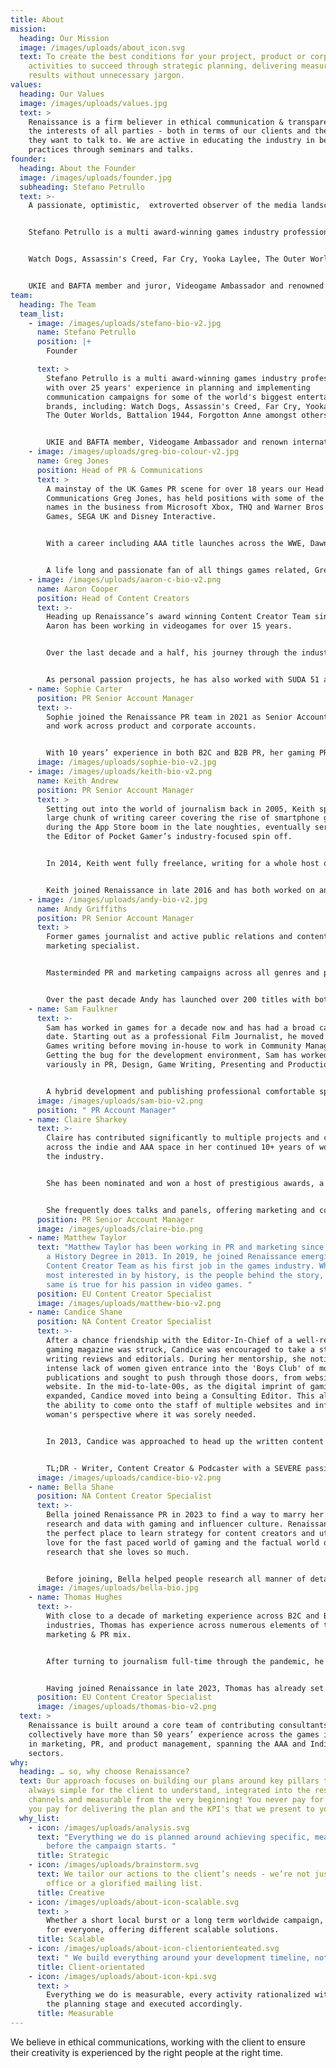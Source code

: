 ```yaml
---
title: About
mission:
  heading: Our Mission
  image: /images/uploads/about_icon.svg
  text: To create the best conditions for your project, product or corporate
    activities to succeed through strategic planning, delivering measurable
    results without unnecessary jargon.
values:
  heading: Our Values
  image: /images/uploads/values.jpg
  text: >
    Renaissance is a firm believer in ethical communication & transparency in
    the interests of all parties - both in terms of our clients and the media
    they want to talk to. We are active in educating the industry in best
    practices through seminars and talks.
founder:
  heading: About the Founder
  image: /images/uploads/founder.jpg
  subheading: Stefano Petrullo
  text: >-
    A passionate, optimistic,  extroverted observer of the media landscape.


    Stefano Petrullo is a multi award-winning games industry professional with over 25 years' experience in planning and implementing communication campaigns for some of the world's biggest entertainment brands, including:


    Watch Dogs, Assassin's Creed, Far Cry, Yooka Laylee, The Outer Worlds, Battalion 1944, Forgotton Anne amongst others …


    UKIE and BAFTA member and juror, Videogame Ambassador and renowned international speaker, Stefano is a communication veteran always looking at ways to innovate.
team:
  heading: The Team
  team_list:
    - image: /images/uploads/stefano-bio-v2.jpg
      name: Stefano Petrullo
      position: |+
        Founder

      text: >
        Stefano Petrullo is a multi award-winning games industry professional
        with over 25 years' experience in planning and implementing
        communication campaigns for some of the world's biggest entertainment
        brands, including: Watch Dogs, Assassin's Creed, Far Cry, Yooka Laylee,
        The Outer Worlds, Battalion 1944, Forgotton Anne amongst others …


        UKIE and BAFTA member, Videogame Ambassador and renown international speaker, Stefano is an optimist, extrovert communication veteran always looking at way to innovate.
    - image: /images/uploads/greg-bio-colour-v2.jpg
      name: Greg Jones
      position: Head of PR & Communications
      text: >
        A mainstay of the UK Games PR scene for over 18 years our Head of PR &
        Communications Greg Jones, has held positions with some of the biggest
        names in the business from Microsoft Xbox, THQ and Warner Bros to 505
        Games, SEGA UK and Disney Interactive.


        With a career including AAA title launches across the WWE, Dawn of War and Payday series’ plus indie titles including the BAFTA winning Brothers: a Tale of Two Sons, Terraria and Abzu, Greg brings a wealth of cross-genre experience to the team as well as an understanding of media and content creators which allows him to identify the right targets, for the right titles no matter the scope of the project.


        A life long and passionate fan of all things games related, Greg has been a part of the Renaissance team since early 2018.
    - image: /images/uploads/aaron-c-bio-v2.png
      name: Aaron Cooper
      position: Head of Content Creators
      text: >-
        Heading up Renaissance’s award winning Content Creator Team since 2021,
        Aaron has been working in videogames for over 15 years. 


        Over the last decade and a half, his journey through the industry has seen experience gained from very different sides of the industry, from working directly in game development, developing Communications for retail HQ giant GAME, and working publisher side at 2K – working on global hit franchises such as XCOM, Mafia, Borderlands, NBA 2K and Civilization. 


        As personal passion projects, he has also worked with SUDA 51 and the team at Grasshopper Manufacture on the No More Heroes series for Nintendo Switch and was additionally a part of the formation of videogame mental health charity Safe in our World.
    - name: Sophie Carter
      position: PR Senior Account Manager
      text: >-
        Sophie joined the Renaissance PR team in 2021 as Senior Account Manager
        and work across product and corporate accounts. 


        With 10 years’ experience in both B2C and B2B PR, her gaming PR portfolio spans PC, console, and mobile titles as well as corporate communications and includes projects for titles such as Baldur’s Gate 3, Disco Elysium and The Ascent. Currently, Sophie works for Renaissance PR across the accounts for Sharkmob, FuturLab, EmberLab as well as some product PR.
      image: /images/uploads/sophie-bio-v2.jpg
    - image: /images/uploads/keith-bio-v2.png
      name: Keith Andrew
      position: PR Senior Account Manager
      text: >
        Setting out into the world of journalism back in 2005, Keith spent a
        large chunk of writing career covering the rise of smartphone games
        during the App Store boom in the late noughties, eventually serving as
        the Editor of Pocket Gamer’s industry-focused spin off.


        In 2014, Keith went fully freelance, writing for a whole host of publications including Edge, GamesTM, GamesMaster, Rolling Stone, Digital Spy, Gamesradar, Lad Bible, Official Xbox Magazine, GamesIndustry.biz, Trusted Reviews, MCV, and many others.


        Keith joined Renaissance in late 2016 and has both worked on and led a diverse range of projects; from small indie games through to big IP across a wide range of genres.
    - image: /images/uploads/andy-bio-v2.jpg
      name: Andy Griffiths
      position: PR Senior Account Manager
      text: >
        Former games journalist and active public relations and content creator
        marketing specialist. 


        Masterminded PR and marketing campaigns across all genres and platforms utilising all budget ranges from AAA to indie. Previous games launched include award-winning MMORPG Guild Wars 2, free-to-play family-focused building game Robocraft and first-party exclusive Robocraft Infinity. 


        Over the past decade Andy has launched over 200 titles with both domestic and international publishers and developers.
    - name: Sam Faulkner
      text: >-
        Sam has worked in games for a decade now and has had a broad career to
        date. Starting out as a professional Film Journalist, he moved into
        Games writing before moving in-house to work in Community Management.
        Getting the bug for the development environment, Sam has worked
        variously in PR, Design, Game Writing, Presenting and Production. 


        A hybrid development and publishing professional comfortable speaking both languages, Sam is most proud of his work as Publishing Producer for Larian Studios and looks back with particular fondness on working on Baldur’s Gate 3 during Early Access. Leaving Larian in mid 2022, Sam became an independent consultant, working with indies, publishers and PR firms and has been working with Renaissance since late 2022 on planning and execution of creative plans. 
      image: /images/uploads/sam-bio-v2.png
      position: " PR Account Manager"
    - name: Claire Sharkey
      text: >-
        Claire has contributed significantly to multiple projects and causes
        across the indie and AAA space in her continued 10+ years of working in
        the industry. 


        She has been nominated and won a host of prestigious awards, a standout being a 2-time BAFTA nominee. In 2022 she won Marketing Hero at the Game Dev Heroes Awards, after having been nominated for the role 4 times previously, and in 2023 was nominated as an individual Marketing nominee at the Develop Star Awards. 


        She frequently does talks and panels, offering marketing and comms workshops as well as diversity promotion. Her main approach to the above and daily events/campaigns is to push transparency and be personable where needed. She joined Renaissance in 2023.
      position: PR Senior Account Manager
      image: /images/uploads/claire-bio.png
    - name: Matthew Taylor
      text: "Matthew Taylor has been working in PR and marketing since graduating with
        a History Degree in 2013. In 2019, he joined Renaissance emerging
        Content Creator Team as his first job in the games industry. What he is
        most interested in by history, is the people behind the story, and the
        same is true for his passion in video games. "
      position: EU Content Creator Specialist
      image: /images/uploads/matthew-bio-v2.png
    - name: Candice Shane
      position: NA Content Creator Specialist
      text: >-
        After a chance friendship with the Editor-In-Chief of a well-respected
        gaming magazine was struck, Candice was encouraged to take a step into
        writing reviews and editorials. During her mentorship, she noticed an
        intense lack of women given entrance into the 'Boys Club' of most gaming
        publications and sought to push through those doors, from website to
        website. In the mid-to-late-00s, as the digital imprint of gaming
        expanded, Candice moved into being a Consulting Editor. This allowed her
        the ability to come onto the staff of multiple websites and infuse a
        woman's perspective where it was sorely needed. 


        In 2013, Candice was approached to head up the written content for Loot Crate, aptly called "The Daily Crate" which was a review/impressions site for all things gaming and pop culture. This expanded into assisting with building up attention to their Twitch channel until it was turned into a rotating chair live-show.


        TL;DR - Writer, Content Creator & Podcaster with a SEVERE passion for gaming joined Renaissance in 2020.
      image: /images/uploads/candice-bio-v2.png
    - name: Bella Shane
      position: NA Content Creator Specialist
      text: >-
        Bella joined Renaissance PR in 2023 to find a way to marry her love of
        research and data with gaming and influencer culture. Renaissance was
        the perfect place to learn strategy for content creators and utilize her
        love for the fast paced world of gaming and the factual world of
        research that she loves so much. 


        Before joining, Bella helped people research all manner of details and enjoyed quite a bit of time fact-checking for editors, analysts and ghostwriters. Not wanting to hand over her research towards clients that she felt weren't giving the best service with her data, she looked towards becoming more hands on in an industry she already widely respected and had loved from a young age.
      image: /images/uploads/bella-bio.jpg
    - name: Thomas Hughes
      text: >-
        With close to a decade of marketing experience across B2C and B2B
        industries, Thomas has experience across numerous elements of the
        marketing & PR mix. 


        After turning to journalism full-time through the pandemic, he picked up bylines across sites like NME and Gfinity. In the dust of the pandemic, he decided it was finally time to blend his marketing and journalism skills, moving into marketing and PR supporting all manner of developers in the indie space. 


        Having joined Renaissance in late 2023, Thomas has already set about bringing his skills, knowledge and passion to the Content Creator Team.
      position: EU Content Creator Specialist
      image: /images/uploads/thomas-bio-v2.png
  text: >
    Renaissance is built around a core team of contributing consultants who
    collectively have more than 50 years’ experience across the games industry;
    in marketing, PR, and product management, spanning the AAA and Indie
    sectors.
why:
  heading: … so, why choose Renaissance?
  text: Our approach focuses on building our plans around key pillars that are
    always simple for the client to understand, integrated into the rest of the
    channels and measurable from the very beginning! You never pay for our time,
    you pay for delivering the plan and the KPI's that we present to you.
  why_list:
    - icon: /images/uploads/analysis.svg
      text: "Everything we do is planned around achieving specific, measurable goals
        before the campaign starts. "
      title: Strategic
    - icon: /images/uploads/brainstorm.svg
      text: We tailor our actions to the client’s needs - we’re not just a press
        office or a glorified mailing list.
      title: Creative
    - icon: /images/uploads/about-icon-scalable.svg
      text: >
        Whether a short local burst or a long term worldwide campaign, we cater
        for everyone, offering different scalable solutions.
      title: Scalable
    - icon: /images/uploads/about-icon-clientorienteated.svg
      text: " We build everything around your development timeline, not vice versa!"
      title: Client-orientated
    - icon: /images/uploads/about-icon-kpi.svg
      text: >
        Everything we do is measurable, every activity rationalized with you at
        the planning stage and executed accordingly.
      title: Measurable
---
```

We believe in ethical communications, working with the client to ensure their creativity is experienced by the right people at the right time.
